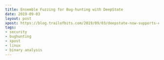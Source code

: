 ```yaml
---
title: Ensemble Fuzzing for Bug-hunting with DeepState
date: 2019-09-03
layout: post
xpost: https://blog.trailofbits.com/2019/09/03/deepstate-now-supports-ensemble-fuzzing/
tags:
- security
- bughunting
- xpost
- linux
- binary analysis
---
```


